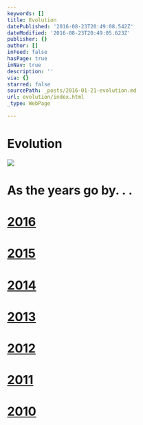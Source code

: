 ```yaml
---
keywords: []
title: Evolution
datePublished: '2016-08-23T20:49:08.542Z'
dateModified: '2016-08-23T20:49:05.623Z'
publisher: {}
author: []
inFeed: false
hasPage: true
inNav: true
description: ''
via: {}
starred: false
sourcePath: _posts/2016-01-21-evolution.md
url: evolution/index.html
_type: WebPage

---
```

# Evolution
![](https://s3-us-west-2.amazonaws.com/the-grid-img/p/d5eb2ebc17cc38ff7986534c9d669c5a7ebb4b77.jpg)

# As the years go by. . .

# [2016][0]

# [2015][1]

# [2014][2]

# [2013][3]

# [2012][4]

# [2011][5]

# [2010][6]

[0]: http://thecreationist.us/2016/
[1]: http://thecreationist.us/2015/
[2]: http://thecreationist.us/2014/
[3]: http://thecreationist.us/2013/
[4]: http://thecreationist.us/2012/
[5]: http://thecreationist.us/2011/
[6]: http://thecreationist.us/2010/